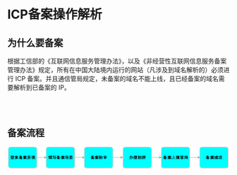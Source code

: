 <properties
	pageTitle="为什么要备案及备案流程 | Azure"
	description="ICP 备案及备案流程"
	services="global-customer-playbook"
	documentationCenter=""
	authors="will"
	manager="edwinc"
	editor=""
	tags="global-customer-playbook"/>

<tags
	ms.service="global-customer-playbook"
	ms.workload=""
	ms.tgt_pltfrm=""
	ms.devlang="na"
	ms.topic="article"
	ms.date="01/18/2017"
	wacn.date="01/18/2017"
	wacn.lang="en" 
	ms.author="will"/>

# ICP备案操作解析

## 为什么要备案

根据工信部的《互联网信息服务管理办法》，以及《非经营性互联网信息服务备案管理办法》规定，所有在中国大陆境内运行的网站（凡涉及到域名解析的）必须进行 ICP 备案。并且通信管局规定，未备案的域名不能上线，且已经备案的域名需要解析到已备案的 IP。

</br>
</br>

## 备案流程

![procedure](./media/1-1.png)
</br>
</br>
